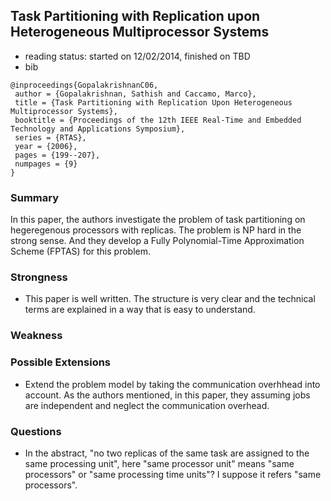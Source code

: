 ## Task Partitioning with Replication upon Heterogeneous Multiprocessor Systems

- reading status: started on 12/02/2014, finished on TBD
- bib
```
@inproceedings{GopalakrishnanC06,
 author = {Gopalakrishnan, Sathish and Caccamo, Marco},
 title = {Task Partitioning with Replication Upon Heterogeneous Multiprocessor Systems},
 booktitle = {Proceedings of the 12th IEEE Real-Time and Embedded Technology and Applications Symposium},
 series = {RTAS},
 year = {2006},
 pages = {199--207},
 numpages = {9}
} 
```

### Summary
In this paper, the authors investigate the problem of task partitioning on hegeregenous processors with replicas. The problem is NP hard in the strong sense. And they develop a Fully Polynomial-Time Approximation Scheme (FPTAS) for this problem.

### Strongness
- This paper is well written. The structure is very clear and the technical terms are explained in a way that is easy to understand.

### Weakness

### Possible Extensions
- Extend the problem model by taking the communication overhhead into account. As the authors mentioned, in this paper, they assuming jobs are independent and neglect the communication overhead.


### Questions
- In the abstract, "no two replicas of the same task are assigned to the same processing unit", here "same processor unit" means "same processors" or "same processing time units"? I suppose it refers "same processors". 
